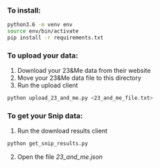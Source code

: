 ### To install:

```bash
python3.6 -m venv env
source env/bin/activate
pip install -r requirements.txt
```

### To upload your data:

1. Download your 23&Me data from their website
2. Move your 23&Me data file to this directory
3. Run the upload client
```bash
python upload_23_and_me.py <23_and_me_file.txt>
```

### To get your Snip data:

1. Run the download results client
```bash
python get_snip_results.py
```
2. Open the file *23_and_me.json*
